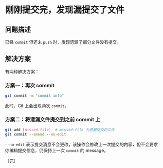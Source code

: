 # 刚刚提交完，发现漏提交了文件

## 问题描述

已经 `commit` 但还未 `push` 时，发现遗漏了部分文件没有提交。

## 解决方案

有两种解决方案：

### 方案一：再次 commit

```bash
git commit -m "commit info"
```

此时，Git 上会出现两次 `commit`。

### 方案二：将遗漏文件提交到之前 commit 上

```bash
git add [missed-file]  # missed-file 为遗漏提交的文件
git commit --amend --no-edit
```

`--no-edit` 表示提交消息不会更改，该操作会修改上一次提交的内容，但不会要求你编辑提交信息，仍保持上一次 `commit` 的 message。

（完）
